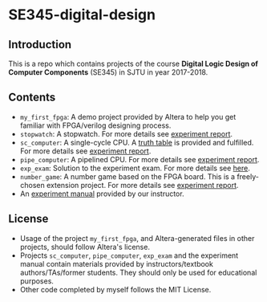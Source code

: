 # SE345-digital-design

## Introduction
This is a repo which contains projects of the course **Digital Logic Design of Computer Components** (SE345) in SJTU in year 2017-2018.

## Contents
- `my_first_fpga`: A demo project provided by Altera to help you get familiar with FPGA/verilog designing process.
- `stopwatch`: A stopwatch. For more details see [experiment report](./stopwatch/stopwatch_report.pdf).
- `sc_computer`: A single-cycle CPU. A [truth table](./sc_computer/Truth_Table_to_student.xlsx) is provided and fulfilled. For more details see [experiment report](./sc_computer/sc_computer_report.pdf).
- `pipe_computer`: A pipelined CPU. For more details see [experiment report](./pipe_computer/pipe_computer_report.pdf).
- `exp_exam`: Solution to the experiment exam. For more details see [here](../../tree/master/exp_exam).
- `number_game`: A number game based on the FPGA board. This is a freely-chosen extension project. For more details see [experiment report](./number_game/number_game_report.pdf).
- An [experiment manual](./软件学院2015级数字部件设计课程实验指导书_v0.8.pdf) provided by our instructor.

## License
- Usage of the project `my_first_fpga`, and Altera-generated files in other projects, should follow Altera's license.
- Projects `sc_computer`, `pipe_computer`, `exp_exam` and the experiment manual contain materials provided by instructors/textbook authors/TAs/former students. They should only be used for educational purposes.
- Other code completed by myself follows the MIT License.
